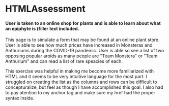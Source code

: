 # HTMLAssessment

#### User is taken to an online shop for plants and is able to learn about what an epiphyte is (filler text included.
This page is to simulate a form that may be found at an online plant store. User is able to see how much prices have
increased in Monsteras and Anthuriums during the COVID-19 pandemic. 
User is able so see a list of two opposing popular aroids as many people are "Team Monstera" or "Team Anthurium"
and can read a list of rare speacies of each. 

This exercise was helpful in making me become more familiarized with HTML and it seems to be very intuitive language for the most part.
I struggled on creating the list as the columns and rows can be difficult to concepturalize, but feel as though
I have accomplished this goal. 
I also had to pay atention to my anchor tag and make sure my href had the proper syntax inside.  
